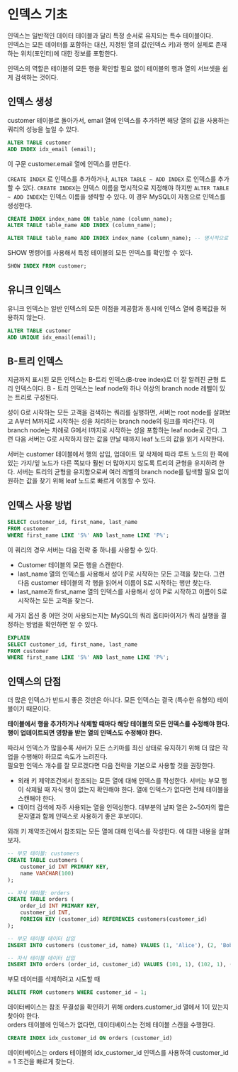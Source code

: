 # 인덱스 기초
인덱스는 일반적인 데이터 테이블과 달리 특정 순서로 유지되는 특수 테이블이다.  
인덱스는 모든 데이터를 포함하는 대신, 지정된 열의 값(인덱스 키)과 행이 실제로 존재하는 위치(포인터)에 대한 정보를 포함한다.       
        
인덱스의 역할은 테이블의 모든 행을 확인할 필요 없이 테이블의 행과 열의 서브셋을 쉽게 검색하는 것이다.  
  
## 인덱스 생성
customer 테이블로 돌아가서, email 열에 인덱스를 추가하면 해당 열의 값을 사용하는 쿼리의 성능을 높일 수 있다.  
```SQL
ALTER TABLE customer
ADD INDEX idx_email (email);
```
이 구문 customer.email 열에 인덱스를 만든다.  
  
`CREATE INDEX` 로 인덱스를 추가하거나, `ALTER TABLE ~ ADD INDEX` 로 인덱스를 추가할 수 있다. `CREATE INDEX`는 인덱스 이름을 명시적으로 지정해야 하지만 `ALTER TABLE ~ ADD INDEX`는 인덱스 이름을 생략할 수 있다. 이 경우 MySQL이 자동으로 인덱스를 생성한다.  
  
```SQL
CREATE INDEX index_name ON table_name (column_name);
ALTER TABLE table_name ADD INDEX (column_name);

ALTER TABLE table_name ADD INDEX index_name (column_name); -- 명시적으로 지정하는 경우
```
  
SHOW 명령어를 사용해서 특정 테이블의 모든 인덱스를 확인할 수 있다.  
```SQL
SHOW INDEX FROM customer;  
```  
  
## 유니크 인덱스
유니크 인덱스는 일반 인덱스의 모든 이점을 제공함과 동시에 인덱스 열에 중복값을 허용하지 않는다.  
  
```SQL
ALTER TABLE customer
ADD UNIQUE idx_email(email);
```
  
## B-트리 인덱스
지금까지 표시된 모든 인덱스는 B-트리 인덱스(B-tree index)로 더 잘 알려진 균형 트리 인덱스이다. B - 트리 인덱스는 leaf node와 하나 이상의 branch node 레벨이 있는 트리로 구성된다.  
  
성이 G로 시작하는 모든 고객을 검색하는 쿼리를 실행하면, 서버는 root node를 살펴보고 A부터 M까지로 시작하는 성을 처리하는 branch node의 링크를 따라간다. 이 branch node는 차례로 G에서 I까지로 시작하는 성을 포함하는 leaf node로 간다. 그런 다음 서버는 G로 시작하지 않는 값을 만날 때까지 leaf 노드의 값을 읽기 시작한다.  
  
서버는 customer 테이블에서 행의 삽입, 업데이트 및 삭제에 따라 루트 노드의 한 쪽에 있는 가지/잎 노드가 다른 쪽보다 훨씬 더 많아지지 않도록 트리의 균형을 유지하려 한다. 서버는 트리의 균형을 유지함으로써 여러 레벨의 branch node를 탐색할 필요 없이 원하는 값을 찾기 위해 leaf 노드로 빠르게 이동할 수 있다.  
  
## 인덱스 사용 방법
```SQL
SELECT customer_id, first_name, last_name
FROM customer
WHERE first_name LIKE 'S%' AND last_name LIKE 'P%';
```
이 쿼리의 경우 서버는 다음 전략 중 하나를 사용할 수 있다.  
- Customer 테이블의 모든 행을 스캔한다.  
- last_name 열의 인덱스를 사용해서 성이 P로 시작하는 모든 고객을 찾는다. 그런 다음 customer 테이블의 각 행을 읽어서 이름이 S로 시작하는 행만 찾는다.  
- last_name과 first_name 열의 인덱스를 사용해서 성이 P로 시작하고 이름이 S로 시작하는 모든 고객을 찾는다.  
  
세 가지 옵션 중 어떤 것이 사용되는지는 MySQL의 쿼리 옵티마이저가 쿼리 실행을 결정하는 방법을 확인하면 알 수 있다.  
```SQL
EXPLAIN
SELECT customer_id, first_name, last_name
FROM customer
WHERE first_name LIKE 'S%' AND last_name LIKE 'P%';
```
  
## 인덱스의 단점
더 많은 인덱스가 반드시 좋은 것만은 아니다. 모든 인덱스는 결국 (특수한 유형의) 테이블이기 때문이다.  
  
**테이블에서 행을 추가하거나 삭제할 때마다 해당 테이블의 모든 인덱스를 수정해야 한다. 행이 업데이트되면 영향을 받는 열의 인덱스도 수정해야 한다.**  
  
따라서 인덱스가 많을수록 서버가 모든 스키마를 최신 상태로 유지하기 위해 더 많은 작업을 수행해야 하므로 속도가 느려진다.  
필요한 인덱스 개수를 잘 모르겠다면 다음 전략을 기본으로 사용할 것을 권장한다.  
- 외래 키 제약조건에서 참조되는 모든 열에 대해 인덱스를 작성한다. 서버는 부모 행이 삭제될 때 자식 행이 없는지 확인해야 한다. 열에 인덱스가 없다면 전체 테이블을 스캔해야 한다.  
- 데이터 검색에 자주 사용되는 열을 인덱싱한다. 대부분의 날짜 열은 2~50자의 짧은 문자열과 함께 인덱스로 사용하기 좋은 후보이다.  
  
외래 키 제약조건에서 참조되는 모든 열에 대해 인덱스를 작성한다. 에 대한 내용을 살펴보자.  
```SQL
-- 부모 테이블: customers
CREATE TABLE customers (
    customer_id INT PRIMARY KEY,
    name VARCHAR(100)
);

-- 자식 테이블: orders
CREATE TABLE orders (
    order_id INT PRIMARY KEY,
    customer_id INT,
    FOREIGN KEY (customer_id) REFERENCES customers(customer_id)
);

-- 부모 테이블 데이터 삽입
INSERT INTO customers (customer_id, name) VALUES (1, 'Alice'), (2, 'Bob');

-- 자식 테이블 데이터 삽입
INSERT INTO orders (order_id, customer_id) VALUES (101, 1), (102, 1), (103, 2);
```
부모 데이터를 삭제하려고 시도할 때  
```SQL
DELETE FROM customers WHERE customer_id = 1;
```
데이터베이스는 참조 무결성을 확인하기 위해 orders.customer_id 열에서 1이 있는지 찾아야 한다.  
orders 테이블에 인덱스가 없다면, 데이터베이스는 전체 테이블 스캔을 수행한다.  
  
```SQL
CREATE INDEX idx_customer_id ON orders (customer_id)
```
데이터베이스는 orders 테이블의 idx_customer_id 인덱스를 사용하여 customer_id = 1 조건을 빠르게 찾는다.  